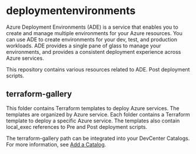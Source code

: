 # deploymentenvironments

Azure Deployment Environments (ADE) is a service that enables you to create and manage multiple environments for your Azure resources. You can use ADE to create environments for your dev, test, and production workloads. ADE provides a single pane of glass to manage your environments, and provides a consistent deployment experience across Azure services.

This repository contains various resources related to ADE.
Post deployment scripts.

## terraform-gallery

This folder contains Terraform templates to deploy Azure services. The templates are organized by Azure service. Each folder contains a Terraform template to deploy a specific Azure service. The templates also contain local_exec references to Pre and Post deployment scripts.

The terraform-gallery path can be integrated into your DevCenter Catalogs. For more information, see [Add a Catalog](https://learn.microsoft.com/en-us/azure/deployment-environments/quickstart-create-and-configure-devcenter#add-a-catalog-to-the-dev-center).

